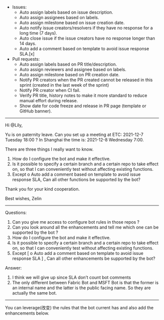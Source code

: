 - Issues:
  - Auto assign labels based on issue description.
  - Auto assign assignees based on labels.
  - Auto assign milestone based on issue creation date.
  - Auto notify issue creators/resolvers if they have no response for a long time (7 days).
  - Auto close issue if the issue creators have no response longer than 14 days.
  - Auto add a comment based on template to avoid issue response SLA.[x]
- Pull requests:
  - Auto assign labels based on PR title/description.
  - Auto assign reviewers and assignee based on labels.
  - Auto assign milestone based on PR creation date.
  - Notify PR creators when the PR created cannot be released in this sprint (created in the last week of the sprint)
  - Notify PR creator when CI fail.
  - Verify PR title, history notes to make it more standard to reduce manual effort during release.
  - Show date for code freeze and release in PR page (template or GitHub banner).

---

Hi @Lily,

Yu is on paternity leave.
Can you set up a meeting at ETC: 2021-12-7 Tuesday 18:00 ?
In Shanghai the time is: 2021-12-8 Wednesday 7:00.

There are three things I really want to know.
1. How do I configure the bot and make it effective.
2. Is it possible to specify a certain branch and a certain repo to take effect on, so that I can conveniently test without affecting existing functions.
3. Except o	Auto add a comment based on template to avoid issue response SLA, Can all other functions be supported by the bot?

Thank you for your kind cooperation.

Best wishes,
Zelin

----

Questions:
1. Can you give me access to configure bot rules in those repos ? 
2. Can you look around all the enhancements and tell me which one can be supported by the bot ?
3. How do I configure the bot and make it effective.
4. Is it possible to specify a certain branch and a certain repo to take effect on, 
   so that I can conveniently test without affecting existing functions.
5. Except [ o Auto add a comment based on template to avoid issue response SLA ] , 
   Can all other enhancements be supported by the bot?

Answer:
1. I think we will give up since SLA don’t count bot comments
2. The only different between Fabric Bot and MSFT Bot is that the former is an internal name and the latter is the public facing name.
   So they are actually the same bot.

---

You can leverage(改变) the rules that the bot current has and also add the enhancements below.
